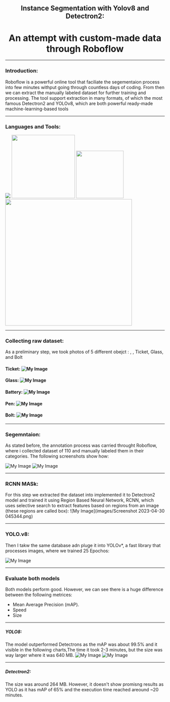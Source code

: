 
## <div align="center">Instance Segmentation with Yolov8 and Detectron2:</div>
# <div align="center">An attempt with custom-made data through Roboflow</div>
---



### Introduction:

Roboflow is a powerful online tool that faciliate the segementaion process into few minutes withput going through countless days of coding. From then we can extract the manually labeled dataset for further training and processing. The tool support extraction in many formats, of which the most famous Detectron2 and YOLOv8, which are both powerful ready-made machine-learning-based tools

---
### Languages and Tools:

<img src="https://www.python.org/static/community_logos/python-powered-h-140x182.png"> <img src="https://raw.githubusercontent.com/ultralytics/assets/main/partners/logo-roboflow.png" width="200" height="200"> <img src="https://ultralytics.com/static/brand/yolo-r1-3.svg" width="150" height="150"> <img src="https://dl.fbaipublicfiles.com/detectron2/Detectron2-Logo-Horz.png" width="400">

---
### Collecting raw dataset:


As a preliminary step, we took photos of 5 different obejct : , , Ticket, Glass, and Bolt 

#### Ticket: ![My Image](images/IMG_0001.jpg)
#### Glass: ![My Image](images/IMG_0022.jpg)
#### Battery: ![My Image](images/IMG_0041.jpg)
#### Pen: ![My Image](images/IMG_0069.jpg)
#### Bolt: ![My Image](images/IMG_9974.jpg)

---
### Segemntaion:
As stated before, the annotation process was carried throught Roboflow, where i collected dataset of 110 and manually labeled them in their categories. The following screenshots show how:

![My Image](images/anotate1.png)
![My Image](images/annotate2.png)

---
### RCNN MASk:
For this step we extracted the dataset into implemented it to Detectron2 model and trained it using Region Based Neural Network, RCNN, which  uses selective search to extract features based on regions from an image (these regions are called box):
![My Image](images/Screenshot 2023-04-30 045344.png)

---
### YOLO.v8:

Then I takw the same database adn pluge it into YOLOv*, a fast library that processes images, where we trained 25 Epochos:

![My Image](images/yolo.png)

---
### Evaluate both models

Both models perform good. However, we can see there is a huge difference between the following metrices:
- Mean Average Precision (mAP).
- Speed
- Size

---
##### YOLO8: 
The model outperformed Detectrons as the mAP was about 99.5% and it visible in the following charts,The time it took 2-3 minutes, but the size was way larger where it was 640 MB.
![My Image](images/graphs.png)
![My Image](images/CM.png)

---
##### Detectron2: 
The size was around 264 MB. However, it doesn't show promisng results as YOLO as it has mAP of 65% and the execution time reached areound ~20 minutes.

